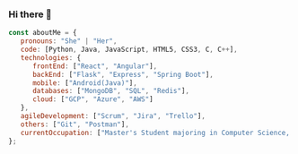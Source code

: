 ### Hi there 👋

<!--
**strs1byn99/strs1byn99** is a ✨ _special_ ✨ repository because its `README.md` (this file) appears on your GitHub profile.

Here are some ideas to get you started:

- 🔭 I’m currently working on ...
- 🌱 I’m currently learning ...
- 👯 I’m looking to collaborate on ...
- 🤔 I’m looking for help with ...
- 💬 Ask me about ...
- 📫 How to reach me: ...
- 😄 Pronouns: ...
- ⚡ Fun fact: ...
-->


```javascript
const aboutMe = {
   pronouns: "She" | "Her",
   code: [Python, Java, JavaScript, HTML5, CSS3, C, C++],
   technologies: {
      frontEnd: ["React", "Angular"],
      backEnd: ["Flask", "Express", "Spring Boot"],
      mobile: ["Android(Java)"],
      databases: ["MongoDB", "SQL", "Redis"],
      cloud: ["GCP", "Azure", "AWS"]
   },
   agileDevelopment: ["Scrum", "Jira", "Trello"],
   others: ["Git", "Postman"],
   currentOccupation: ["Master's Student majoring in Computer Science, actively seeking SDE full-time positions"],
};
```
